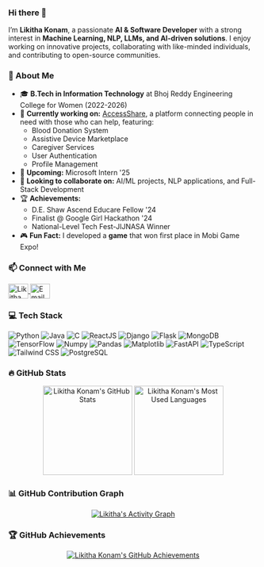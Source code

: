 ### Hi there 👋

I’m **Likitha Konam**, a passionate **AI & Software Developer** with a strong interest in **Machine Learning, NLP, LLMs, and AI-driven solutions**. I enjoy working on innovative projects, collaborating with like-minded individuals, and contributing to open-source communities.

### 🚀 About Me
- 🎓 **B.Tech in Information Technology** at Bhoj Reddy Engineering College for Women (2022-2026)
- 🔭 **Currently working on:** [AccessShare](https://github.com/97liki/AccessShare), a platform connecting people in need with those who can help, featuring:
  - Blood Donation System
  - Assistive Device Marketplace
  - Caregiver Services
  - User Authentication
  - Profile Management
- 🌟 **Upcoming:** Microsoft Intern '25
- 👯 **Looking to collaborate on:** AI/ML projects, NLP applications, and Full-Stack Development
- 🏆 **Achievements:**
  - D.E. Shaw Ascend Educare Fellow '24
  - Finalist @ Google Girl Hackathon '24
  - National-Level Tech Fest-JIJNASA Winner
- 🎮 **Fun Fact:** I developed a **game** that won first place in Mobi Game Expo!

### 📫 Connect with Me
<p align="left">
  <a href="https://linkedin.com/in/likitha58" target="blank">
    <img align="center" src="https://raw.githubusercontent.com/rahuldkjain/github-profile-readme-generator/master/src/images/icons/Social/linked-in-alt.svg" alt="Likitha Konam" height="30" width="40" />
  </a>
  <a href="mailto:konamlikitha@gmail.com" target="blank">
    <img align="center" src="https://upload.wikimedia.org/wikipedia/commons/7/7e/Gmail_icon_%282020%29.svg" alt="Email" height="30" width="40" />
  </a>
</p>

### 💻 Tech Stack
![Python](https://img.shields.io/badge/python-3670A0?style=for-the-badge&logo=python&logoColor=ffdd54)
![Java](https://img.shields.io/badge/java-%23ED8B00.svg?style=for-the-badge&logo=java&logoColor=white)
![C](https://img.shields.io/badge/c-%2300599C.svg?style=for-the-badge&logo=c&logoColor=white)
![ReactJS](https://img.shields.io/badge/react-%2361DAFB.svg?style=for-the-badge&logo=react&logoColor=white)
![Django](https://img.shields.io/badge/django-%23092E20.svg?style=for-the-badge&logo=django&logoColor=white)
![Flask](https://img.shields.io/badge/flask-%23000.svg?style=for-the-badge&logo=flask&logoColor=white)
![MongoDB](https://img.shields.io/badge/MongoDB-%234ea94b.svg?style=for-the-badge&logo=mongodb&logoColor=white)
![TensorFlow](https://img.shields.io/badge/TensorFlow-%23FF6F00.svg?style=for-the-badge&logo=tensorflow&logoColor=white)
![Numpy](https://img.shields.io/badge/Numpy-%23013243.svg?style=for-the-badge&logo=numpy&logoColor=white)
![Pandas](https://img.shields.io/badge/Pandas-%23150458.svg?style=for-the-badge&logo=pandas&logoColor=white)
![Matplotlib](https://img.shields.io/badge/Matplotlib-%23F2A900.svg?style=for-the-badge&logo=matplotlib&logoColor=white)
![FastAPI](https://img.shields.io/badge/FastAPI-009688.svg?style=for-the-badge&logo=fastapi&logoColor=white)
![TypeScript](https://img.shields.io/badge/TypeScript-3178C6.svg?style=for-the-badge&logo=typescript&logoColor=white)
![Tailwind CSS](https://img.shields.io/badge/Tailwind_CSS-38B2AC.svg?style=for-the-badge&logo=tailwind-css&logoColor=white)
![PostgreSQL](https://img.shields.io/badge/PostgreSQL-336791.svg?style=for-the-badge&logo=postgresql&logoColor=white)

### 🔥 GitHub Stats
<p align="center">
<img height="180em" src="https://github-readme-stats.vercel.app/api?username=97liki&hide_border=true&count_private=true&show_icons=true&theme=radical" alt="Likitha Konam's GitHub Stats"/>
<img height="180em" src="https://github-readme-stats.vercel.app/api/top-langs?username=97liki&show_icons=true&locale=en&layout=compact&hide_border=true&theme=radical" alt="Likitha Konam's Most Used Languages"/>
</p>

### 📊 GitHub Contribution Graph
<p align="center">
<a href="#"><img alt="Likitha's Activity Graph" src="https://github-readme-activity-graph.vercel.app/graph?username=97liki&theme=github-compact&hide_border=true" /></a>
</p>

### 🏆 GitHub Achievements
<p align="center">
<a href="https://github.com/97liki"><img src="https://github-profile-trophy.vercel.app/?username=97liki&margin-w=5&theme=radical" alt="Likitha Konam's GitHub Achievements" /></a>
</p>
